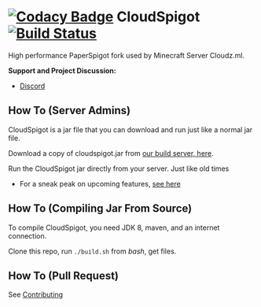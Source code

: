 [![Codacy Badge](https://api.codacy.com/project/badge/Grade/57818453429443c69c1d72f169156b28)](https://app.codacy.com/app/Server24-7/CloudSpigot?utm_source=github.com&utm_medium=referral&utm_content=Server24-7/CloudSpigot&utm_campaign=Badge_Grade_Dashboard)
CloudSpigot [![Build Status](https://ci.server24-7.eu/job/CloudSpigot/badge/icon)](https://ci.server24-7.eu/job/CloudSpigot/)
===========

High performance PaperSpigot fork used by Minecraft Server Cloudz.ml.


**Support and Project Discussion:**
 - [Discord](https://discord.gg/5qp26hf)


How To (Server Admins)
------
CloudSpigot is a jar file that you can download and run just like a normal jar file.

Download a copy of cloudspigot.jar from [our build server, here](https://ci.server24-7.eu/job/CloudSpigot/).

Run the CloudSpigot jar directly from your server. Just like old times

  * For a sneak peak on upcoming features, [see here](https://github.com/Server24-7/CloudSpigot/projects)

How To (Compiling Jar From Source)
------
To compile CloudSpigot, you need JDK 8, maven, and an internet connection.

Clone this repo, run `./build.sh` from *bash*, get files.

How To (Pull Request)
------
See [Contributing](CONTRIBUTING.md)

